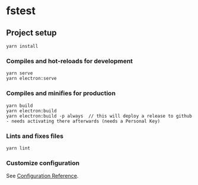 # fstest

## Project setup
```
yarn install
```

### Compiles and hot-reloads for development
```
yarn serve
yarn electron:serve
```

### Compiles and minifies for production
```
yarn build
yarn electron:build
yarn electron:build -p always  // this will deploy a release to github - needs activating there afterwards (needs a Personal Key)
```

### Lints and fixes files
```
yarn lint
```


### Customize configuration
See [Configuration Reference](https://cli.vuejs.org/config/).
